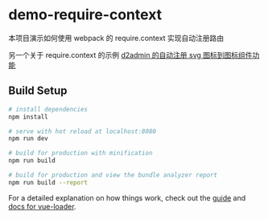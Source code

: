 # demo-require-context

本项目演示如何使用 webpack 的 require.context 实现自动注册路由

另一个关于 require.context 的示例 [d2admin 的自动注册 svg 图标到图标组件功能](https://github.com/FairyEver/d2admin-vue-element/blob/master/src/assets/icons/index.js)

## Build Setup

``` bash
# install dependencies
npm install

# serve with hot reload at localhost:8080
npm run dev

# build for production with minification
npm run build

# build for production and view the bundle analyzer report
npm run build --report
```

For a detailed explanation on how things work, check out the [guide](http://vuejs-templates.github.io/webpack/) and [docs for vue-loader](http://vuejs.github.io/vue-loader).
